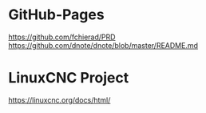 # GitHub-Pages
https://github.com/fchierad/PRD
https://github.com/dnote/dnote/blob/master/README.md

# LinuxCNC Project
https://linuxcnc.org/docs/html/
